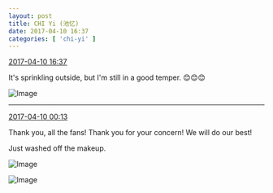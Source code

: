 ```yaml
---
layout: post
title: CHI Yi (池忆)
date: 2017-04-10 16:37
categories: [ 'chi-yi' ]
---
```


<div class="weibo-info">
  <a href="http://weibo.com/6117581836/EDS1Qa0fJ">2017-04-10 16:37</a>
</div>

It's sprinkling outside, but I'm still in a good temper. :blush::blush::blush:

<!-- more -->

![Image](http://wx2.sinaimg.cn/mw690/006G0KuMgy1feho6ta8zlj30u00qo0yc.jpg)

---

<div class="weibo-info">
  <a href="http://weibo.com/6117581836/EDLAhilNq">2017-04-10 00:13</a>
</div>

Thank you, all the fans! Thank you for your concern! We will do our best!

Just washed off the makeup.

![Image](http://wx1.sinaimg.cn/mw690/006G0KuMgy1fegvq0lwkmj30qo0zk79l.jpg)

![Image](http://wx1.sinaimg.cn/mw690/006G0KuMgy1fegvq1izj2j30qo0zktcd.jpg)
